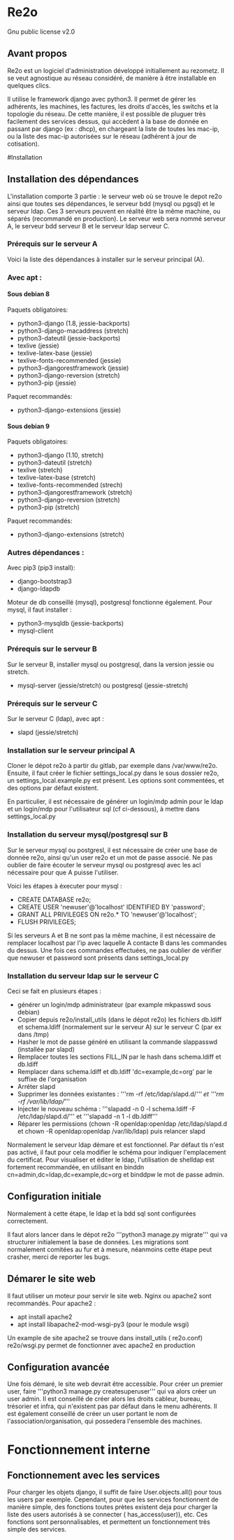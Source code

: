 # Re2o

Gnu public license v2.0

## Avant propos 

Re2o est un logiciel d'administration développé initiallement au rezometz. Il se veut agnostique au réseau considéré, de manière à être installable en quelques clics.

Il utilise le framework django avec python3. Il permet de gérer les adhérents, les machines, les factures, les droits d'accès, les switchs et la topologie du réseau.
De cette manière, il est possible de pluguer très facilement des services dessus, qui accèdent à la base de donnée en passant par django (ex : dhcp), en chargeant la liste de toutes les mac-ip, ou la liste des mac-ip autorisées sur le réseau (adhérent à jour de cotisation).

#Installation

## Installation des dépendances

L'installation comporte 3 partie : le serveur web où se trouve le depot re2o ainsi que toutes ses dépendances, le serveur bdd (mysql ou pgsql) et le serveur ldap. Ces 3 serveurs peuvent en réalité être la même machine, ou séparés (recommandé en production).
Le serveur web sera nommé serveur A, le serveur bdd serveur B et le serveur ldap serveur C.

### Prérequis sur le serveur A

Voici la liste des dépendances à installer sur le serveur principal (A).

### Avec apt :

#### Sous debian 8
Paquets obligatoires:
 * python3-django (1.8, jessie-backports)
 * python3-django-macaddress (stretch)
 * python3-dateutil (jessie-backports)
 * texlive (jessie)
 * texlive-latex-base (jessie)
 * texlive-fonts-recommended (jessie)
 * python3-djangorestframework (jessie)
 * python3-django-reversion (stretch)
 * python3-pip (jessie)

Paquet recommandés:
 * python3-django-extensions (jessie)

#### Sous debian 9

Paquets obligatoires:
 * python3-django (1.10, stretch)
 * python3-dateutil (stretch)
 * texlive (stretch)
 * texlive-latex-base (stretch)
 * texlive-fonts-recommended (strech)
 * python3-djangorestframework (stretch)
 * python3-django-reversion (stretch)
 * python3-pip (stretch)

Paquet recommandés:
 * python3-django-extensions (stretch)


### Autres dépendances : 

Avec pip3 (pip3 install):
 * django-bootstrap3
 * django-ldapdb

Moteur de db conseillé (mysql), postgresql fonctionne également.
Pour mysql, il faut installer : 
 * python3-mysqldb (jessie-backports)
 * mysql-client

### Prérequis sur le serveur B

Sur le serveur B, installer mysql ou postgresql, dans la version jessie ou stretch.
 * mysql-server (jessie/stretch) ou postgresql (jessie-stretch)

### Prérequis sur le serveur C
Sur le serveur C (ldap), avec apt :
 * slapd (jessie/stretch)

### Installation sur le serveur principal A

Cloner le dépot re2o à partir du gitlab, par exemple dans /var/www/re2o.
Ensuite, il faut créer le fichier settings_local.py dans le sous dossier re2o, un settings_local.example.py est présent. Les options sont commentées, et des options par défaut existent.

En particulier, il est nécessaire de générer un login/mdp admin pour le ldap et un login/mdp pour l'utilisateur sql (cf ci-dessous), à mettre dans settings_local.py

### Installation du serveur mysql/postgresql sur B

Sur le serveur mysql ou postgresl, il est nécessaire de créer une base de donnée re2o, ainsi qu'un user re2o et un mot de passe associé. Ne pas oublier de faire écouter le serveur mysql ou postgresql avec les acl nécessaire pour que A puisse l'utiliser.

Voici les étapes à éxecuter pour mysql :
 * CREATE DATABASE re2o;
 * CREATE USER 'newuser'@'localhost' IDENTIFIED BY 'password';
 * GRANT ALL PRIVILEGES ON re2o.* TO 'newuser'@'localhost';
 * FLUSH PRIVILEGES;

Si les serveurs A et B ne sont pas la même machine, il est nécessaire de remplacer localhost par l'ip avec laquelle A contacte B dans les commandes du dessus.
Une fois ces commandes effectuées, ne pas oublier de vérifier que newuser et password sont présents dans settings_local.py

### Installation du serveur ldap sur le serveur C

Ceci se fait en plusieurs étapes : 
 * générer un login/mdp administrateur (par example mkpasswd sous debian)
 * Copier depuis re2o/install_utils (dans le dépot re2o) les fichiers db.ldiff et schema.ldiff (normalement sur le serveur A) sur le serveur C (par ex dans /tmp)
 * Hasher le mot de passe généré en utilisant la commande slappasswd (installée par slapd)
 * Remplacer toutes les sections FILL_IN par le hash dans schema.ldiff et db.ldiff
 * Remplacer dans schema.ldiff et db.ldiff 'dc=example,dc=org' par le suffixe de l'organisation
 * Arréter slapd
 * Supprimer les données existantes : '''rm -rf /etc/ldap/slapd.d/*''' et '''rm -rf /var/lib/ldap/*'''
 * Injecter le nouveau schéma : '''slapadd -n 0 -l schema.ldiff -F /etc/ldap/slapd.d/''' et '''slapadd -n 1 -l db.ldiff'''
 * Réparer les permissions (chown -R openldap:openldap /etc/ldap/slapd.d et chown -R openldap:openldap /var/lib/ldap) puis relancer slapd

Normalement le serveur ldap démare et est fonctionnel. Par défaut tls n'est pas activé, il faut pour cela modifier le schéma pour indiquer l'emplacement du certificat.
Pour visualiser et éditer le ldap, l'utilisation de shelldap est fortement recommandée, en utilisant en binddn cn=admin,dc=ldap,dc=example,dc=org et binddpw le mot de passe admin.

## Configuration initiale

Normalement à cette étape, le ldap et la bdd sql sont configurées correctement.

Il faut alors lancer dans le dépot re2o '''python3 manage.py migrate''' qui va structurer initialement la base de données.
Les migrations sont normalement comitées au fur et à mesure, néanmoins cette étape peut crasher, merci de reporter les bugs.

## Démarer le site web

Il faut utiliser un moteur pour servir le site web. Nginx ou apache2 sont recommandés.
Pour apache2 :
 * apt install apache2
 * apt install libapache2-mod-wsgi-py3 (pour le module wsgi)

Un example de site apache2 se trouve dans install_utils ( re2o.conf)
re2o/wsgi.py permet de fonctionner avec apache2 en production

## Configuration avancée

Une fois démaré, le site web devrait être accessible. 
Pour créer un premier user, faire '''python3 manage.py createsuperuser''' qui va alors créer un user admin.
Il est conseillé de créer alors les droits cableur, bureau, trésorier et infra, qui n'existent pas par défaut dans le menu adhérents.
Il est également conseillé de créer un user portant le nom de l'association/organisation, qui possedera l'ensemble des machines.

# Fonctionnement interne

## Fonctionnement avec les services

Pour charger les objets django, il suffit de faire User.objects.all() pour tous les users par exemple. 
Cependant, pour que les services fonctionnent de manière simple, des fonctions toutes prètes existent deja pour charger la liste des users autorisés à se connecter ( has_access(user)), etc. Ces fonctions sont personnalisables, et permettent un fonctionnement très simple des services.
